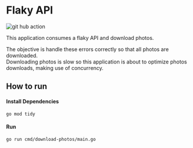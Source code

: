 # Flaky API

![git hub action](https://github.com/victorlss/flaky-api/actions/workflows/go.yml/badge.svg)

This application consumes a flaky API and download photos. 

The objective is handle these errors correctly so that all photos are downloaded.<br />
Downloading photos is slow so this application is about to optimize photos downloads, making use of concurrency.

## How to run
#### Install Dependencies
`go mod tidy`

#### Run
`go run cmd/download-photos/main.go`


